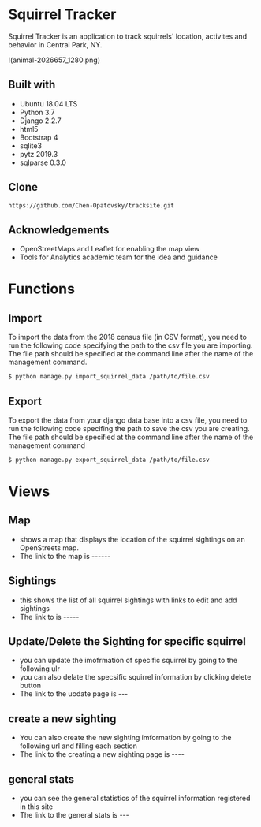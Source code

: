 # Squirrel Tracker

Squirrel Tracker is an application to track squirrels' location, activites and behavior in Central Park, NY. 

!(animal-2026657_1280.png)


## Built with
- Ubuntu 18.04 LTS
- Python 3.7
- Django 2.2.7
- html5
- Bootstrap 4
- sqlite3 
- pytz 2019.3
- sqlparse 0.3.0

## Clone
```sh
https://github.com/Chen-Opatovsky/tracksite.git
```
## Acknowledgements
- OpenStreetMaps and Leaflet for enabling the map view
- Tools for Analytics academic team for the idea and guidance

# Functions 
## Import
To import the data from the 2018 census file (in CSV format), you need to run the following code specifying the path to the csv file you are importing.
The file path should be specified at the command line after the name of the management command. 

```sh
$ python manage.py import_squirrel_data /path/to/file.csv
```

## Export
To export the data from your django data base into a csv file, you need to run the following code specifing the path to save the csv you are creating.
The file path should be specified at the command line after the name of the management command
```sh
$ python manage.py export_squirrel_data /path/to/file.csv
```

# Views
## Map
 - shows a map that displays the location of the squirrel sightings on an OpenStreets map.
 - The link to the map is ------

## Sightings
 - this shows the list of all squirrel sightings with links to edit and add sightings
 - The link to  is -----
 
## Update/Delete the Sighting for specific squirrel
 - you can update the imofrmation of specific squirrel by going to the following ulr
 - you can also delate the specsific squirrel information by clicking delete button
 - The link to the uodate page is ---
 
## create a new sighting
 - You can also create the new sighting imformation by going to the following url and filling each section
 - The link to the creating a new sighting page is ----
 
## general stats
- you can see the general statistics of the squirrel information registered in this site
- The link to the general stats is ---


